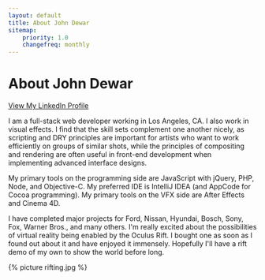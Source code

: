 ```yaml
---
layout: default
title: About John Dewar
sitemap:
    priority: 1.0
    changefreq: monthly
---
```


<div id="home">
<h1>About John Dewar</h1>
</div>

[View My LinkedIn Profile](http://www.linkedin.com/in/johnstarrdewar)

I am a full-stack web developer working in Los Angeles, CA. I also work in visual effects. I find that the skill sets complement one another nicely, as scripting and DRY principles are important for artists who want to work efficiently on groups of similar shots, while the principles of compositing and rendering are often useful in front-end development when implementing advanced interface designs. 

My primary tools on the programming side are JavaScript with jQuery, PHP, Node, and Objective-C. My preferred IDE is IntelliJ IDEA (and AppCode for Cocoa programming). My primary tools on the VFX side are After Effects and Cinema 4D.

I have completed major projects for Ford, Nissan, Hyundai, Bosch, Sony, Fox, Warner Bros., and many others. I'm really excited about the possibilities of virtual reality being enabled by the Oculus Rift.  I bought one as soon as I found out about it and have enjoyed it immensely.  Hopefully I'll have a rift demo of my own to show the world before long.

{% picture rifting.jpg %}